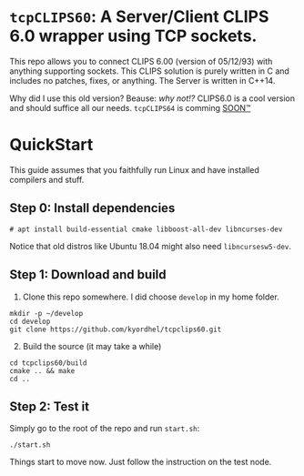 # `tcpCLIPS60`: A Server/Client CLIPS 6.0 wrapper using TCP sockets.
This repo allows you to connect CLIPS 6.00 (version of 05/12/93) with anything supporting sockets.
This CLIPS solution is purely written in C and includes no patches, fixes, or anything.
The Server is written in C++14.

Why did I use this old version? Beause: _why not!?_
CLIPS6.0 is a cool version and should suffice all our needs.
`tcpCLIPS64` is comming [SOON™](https://wowwiki-archive.fandom.com/wiki/Soon)

# QuickStart

This guide assumes that you faithfully run Linux and have installed compilers and stuff.


## Step 0: Install dependencies
```
# apt install build-essential cmake libboost-all-dev libncurses-dev
```

Notice that old distros like Ubuntu 18.04 might also need `libncursesw5-dev`.


## Step 1: Download and build
1. Clone this repo somewhere. I did choose `develop` in my home folder.
```
mkdir -p ~/develop
cd develop
git clone https://github.com/kyordhel/tcpclips60.git
```

2. Build the source (it may take a while)
```
cd tcpclips60/build
cmake .. && make
cd ..
```


## Step 2: Test it
Simply go to the root of the repo and run `start.sh`:
```
./start.sh
```

Things start to move now.
Just follow the instruction on the test node.
